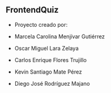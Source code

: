 ﻿## FrontendQuiz

 - Proyecto creado por:


- Marcela Carolina Menjívar Gutiérrez
- Oscar Miguel Lara Zelaya
- Carlos Enrique Flores Trujillo
- Kevin Santiago Mate Pérez
- Diego José Rodríguez Majano

